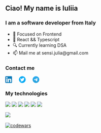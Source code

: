 <h2>Ciao! My name is Iuliia </h2> 
<h3>I am a software developer from Italy </h3>
<ul>
<li>🎹 Focused on Frontend</li>
<li>🔌 React && Typescript</li>
<li>🔍 Currently learning DSA</li>
<li>📫 Mail me at sensi.julia@gmail.com</li>
</ul>
<h3>Contact me</h3>
<p>
<a href="https://www.linkedin.com/in/yulia-sensi/" target="blank"><img align="center" src="https://github.com/BrodoDigitale/BrodoDigitale/blob/main/images/linkedin.png" alt="" width="21"/></a>
&emsp;
<a href="https://twitter.com/brodo_digitale" target="blank"><img align="center" src="https://github.com/BrodoDigitale/BrodoDigitale/blob/main/images/twitter.png" alt="" width="21" /></a>
&emsp;
<a href="https://t.me/julia_sensi" target="blank"><img align="center" src="https://github.com/BrodoDigitale/BrodoDigitale/blob/main/images/telegram.png" alt="" width="21" /></a>
</p>
<h3 align="left">My technologies</h3>
<p>
<img src="https://img.shields.io/badge/html5-%23E34F26.svg?style=for-the-badge&logo=html5&logoColor=white"/>
<img src="https://img.shields.io/badge/css3-%231572B6.svg?style=for-the-badge&logo=css3&logoColor=white"/>
<img src="https://img.shields.io/badge/javascript-%23323330.svg?style=for-the-badge&logo=javascript&logoColor=%23F7DF1E"/>
<img src="https://img.shields.io/badge/react-%2320232a.svg?style=for-the-badge&logo=react&logoColor=%2361DAFB"/>
<img src="https://img.shields.io/badge/typescript-%23007ACC.svg?style=for-the-badge&logo=typescript&logoColor=white"/>
<img src="https://img.shields.io/badge/Next-black?style=for-the-badge&logo=next.js&logoColor=white"/>
</p>

![](https://leetcard.jacoblin.cool/brodo_digitale?theme=unicorn)

[![codewars](https://www.codewars.com/users/BrodoDigitale/badges/small)](https://www.codewars.com/users/BrodoDigitale) 
<!--
**BrodoDigitale/BrodoDigitale** is a ✨ _special_ ✨ repository because its `README.md` (this file) appears on your GitHub profile.

Here are some ideas to get you started:

- 🔭 I’m currently working on ...
- 🌱 I’m currently learning ...
- 👯 I’m looking to collaborate on ...
- 🤔 I’m looking for help with ...
- 💬 Ask me about ...
- How to reach me: ...
- 😄 Pronouns: ...
- ⚡ Fun fact: ...
-->
